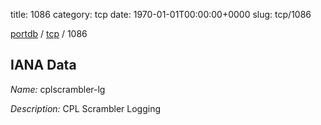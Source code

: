 title: 1086
category: tcp
date: 1970-01-01T00:00:00+0000
slug: tcp/1086

[portdb](/) / [tcp](/category/tcp.html) / 1086


## IANA Data

_Name:_ cplscrambler-lg

_Description:_ CPL Scrambler Logging

